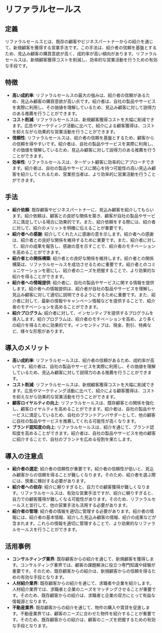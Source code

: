 # リファラルセールス

## 定義
リファラルセールスとは、既存の顧客やビジネスパートナーからの紹介を通じて、新規顧客を獲得する営業手法です。この手法は、紹介者の信頼を基盤とするため、見込み顧客の購買意欲が高く、成約率が高い傾向があります。リファラルセールスは、新規顧客獲得コストを削減し、効率的な営業活動を行うための有効な手段です。

## 特徴
- **高い成約率**: リファラルセールスの最大の強みは、紹介者の信頼があるため、見込み顧客の購買意欲が高い点です。紹介者は、自社の製品やサービスを実際に利用し、その価値を理解しているため、見込み顧客に対して説得力のある推薦を行うことができます。
- **コスト削減**: リファラルセールスは、新規顧客獲得コストを大幅に削減できます。広告やマーケティング活動に比べて、紹介による顧客獲得は、コストを抑えながら効果的な営業活動を行うことができます。
- **信頼性**: リファラルセールスは、紹介者の信頼を基盤とするため、顧客からの信頼を得やすいです。紹介者は、自社の製品やサービスを実際に利用し、その価値を理解しているため、見込み顧客に対して説得力のある推薦を行うことができます。
- **効率性**: リファラルセールスは、ターゲット顧客に効率的にアプローチできます。紹介者は、自社の製品やサービスに関心を持つ可能性の高い見込み顧客を紹介してくれるため、営業担当者は、より効率的に営業活動を行うことができます。

## 手法
- **紹介依頼**: 既存顧客やビジネスパートナーに、見込み顧客を紹介してもらいます。紹介依頼は、顧客との良好な関係を築き、顧客が自社の製品やサービスに満足している場合に効果的です。また、紹介依頼をする際には、紹介者に対して、紹介のメリットを明確に伝えることが重要です。
- **紹介者への感謝**: 紹介してくれた人に感謝の意を示します。紹介者への感謝は、紹介者との良好な関係を維持するために重要です。また、紹介者に対して、紹介の成果を報告し、感謝の意を示すことで、紹介者のモチベーションを高めることができます。
- **紹介者との関係構築**: 紹介者との良好な関係を維持します。紹介者との関係構築は、リファラルセールスを成功させるために重要です。紹介者とのコミュニケーションを密にし、紹介者のニーズを把握することで、より効果的な紹介を得ることができます。
- **紹介者への情報提供**: 紹介者に、自社の製品やサービスに関する情報を提供します。紹介者への情報提供は、紹介者が自社の製品やサービスを理解し、見込み顧客に対して適切に説明できるようにするために重要です。また、紹介者に対して、最新の情報やキャンペーン情報などを提供することで、紹介者のモチベーションを高めることができます。
- **紹介プログラム**: 紹介者に対して、インセンティブを提供するプログラムを導入します。紹介プログラムは、紹介者のモチベーションを高め、より多くの紹介を得るために効果的です。インセンティブは、現金、割引、特典など、様々な形態があります。

## 導入のメリット
- **高い成約率**: リファラルセールスは、紹介者の信頼があるため、成約率が高いです。紹介者は、自社の製品やサービスを実際に利用し、その価値を理解しているため、見込み顧客に対して説得力のある推薦を行うことができます。
- **コスト削減**: リファラルセールスは、新規顧客獲得コストを大幅に削減できます。広告やマーケティング活動に比べて、紹介による顧客獲得は、コストを抑えながら効果的な営業活動を行うことができます。
- **顧客ロイヤルティの向上**: リファラルセールスは、既存顧客との関係を強化し、顧客ロイヤルティを高めることができます。紹介者は、自社の製品やサービスに満足しているため、自社のブランドアンバサダーとして、他の顧客に自社の製品やサービスを推薦してくれる可能性が高くなります。
- **ブランド認知度の向上**: リファラルセールスは、紹介を通じて、ブランド認知度を高めることができます。紹介者は、自社の製品やサービスを他の顧客に紹介することで、自社のブランドを広める役割を果たします。

## 導入の注意点
- **紹介者の選定**: 紹介者の信頼性が重要です。紹介者の信頼性が低いと、見込み顧客からの信頼を得ることが難しくなります。そのため、紹介者を選ぶ際には、慎重に検討する必要があります。
- **紹介者への依存**: 紹介に頼りすぎると、自力での顧客獲得が難しくなります。リファラルセールスは、有効な営業手法ですが、紹介に頼りすぎると、自力での顧客獲得が難しくなる可能性があります。そのため、リファラルセールスと並行して、他の営業手法も活用する必要があります。
- **紹介者の管理**: 紹介者の情報を適切に管理する必要があります。紹介者の情報には、紹介者の基本情報、紹介した見込み顧客の情報、紹介の成果などが含まれます。これらの情報を適切に管理することで、より効果的なリファラルセールスを行うことができます。

## 活用事例
- **コンサルティング業界**: 既存顧客からの紹介を通じて、新規顧客を獲得します。コンサルティング業界では、顧客の課題解決に役立つ専門知識や経験が重要です。そのため、既存顧客からの紹介は、新規顧客からの信頼を得るための有効な手段となります。
- **人材紹介業界**: 既存顧客からの紹介を通じて、求職者や企業を紹介します。人材紹介業界では、求職者と企業のニーズをマッチングさせることが重要です。そのため、既存顧客からの紹介は、求職者と企業の双方にとって有益な情報源となります。
- **不動産業界**: 既存顧客からの紹介を通じて、物件の購入や賃貸を促進します。不動産業界では、顧客のニーズに合わせた物件を紹介することが重要です。そのため、既存顧客からの紹介は、顧客のニーズを把握するための有効な手段となります。